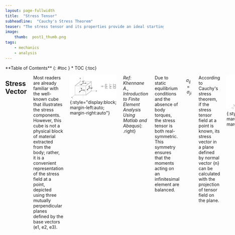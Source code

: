 ```yaml
---
layout: page-fullwidth
title:  "Stress Tensor"
subheadline:  "Cauchy's Stress Theorem"
teaser: "The stress tensor and its properties provide an ideal starting point for an engineering blog focused on solid mechanics. A solid understanding of this tensor facilitates comprehension of concepts such as coordinate transformation, principal stress, and yield criteria."
image:
    thumb:  post1_thumb.png
tags:
    - mechanics
    - analysis
---
```

<div class="row">
<div class="medium-4 medium-push-8 columns" markdown="1">
<div class="panel radius" markdown="1">
**Table of Contents**
{: #toc }
*  TOC
{:toc}
</div>
</div><!-- /.medium-4.columns -->

<div class="medium-8 medium-pull-4 columns" markdown="1">

<!-- MathJax -->
<script type="text/javascript"
	src="https://cdnjs.cloudflare.com/ajax/libs/mathjax/2.7.3/MathJax.js?config=TeX-AMS-MML_HTMLorMML">
</script>

Stress Vector
---------------------
Most readers are already familiar with the well-known cube that illustrates the stress components. However, this cube is not a physical block of material extracted from the body; rather, it is a convenient representation of the stress field at a point, depicted using three mutually perpendicular planes defined by the base vectors (e1, e2, e3).

![blog_post_images](/post_imgs/post1_img1.jpg){:style="display:block; margin-left:auto; margin-right:auto"}

*Ref: Khennane A., Introduction to Finite Element Analysis Using Matlab and Abaqus*{: .right}<br> 

Due to static equilibrium conditions and the absence of body torques, the stress tensor is both real-symmetric. This symmetry ensures that the moments acting on an infinitesimal element are balanced.

$$
\sigma_{ij} = \sigma_{ji}
$$

According to Cauchy's stress theorem, if the stress tensor field at a point is known, its stress vector in a plane defined by normal vector {n} can be calculated with the projection of tensor field on the plane.

![blog_post_images](/post_imgs/post1_img2.jpg){:style="display:block; margin-left:auto; margin-right:auto"}

*Ref: Khennane A., Introduction to Finite Element Analysis Using Matlab and Abaqus*{: .right}<br> 

The stress vector on a cross-section is referred to as the traction vector, {T}. It is defined as the force vector acting on a cross-section divided by the area. The traction vector generally has both normal and tangential components with respect to the plane; in other words, it is not necessarily aligned with the normal vector.

$$
\{T\} = [\sigma]^T \{n\} = [\sigma] \{n\}
$$

Principal Stress
---------------------
It is possible to select a plane where the traction vector is parallel to the surface normal, meaning that only normal stresses act on the plane. This condition is described by the following relationship:

$$
\{T\} = [\sigma] \{n\} = \lambda \{n\}
$$

This is an eigenvalue problem. Since the stress tensor is real and symmetric, it has real eigenvalues and orthogonal eigenvectors. To express the solution, two matrices can be defined:
+ \[V\]: a matrix whose columns are the eigenvectors
+ \[Λ\]: a diagonal matrix containing the eigenvalues

The eigenvectors indicate the principal directions, while the eigenvalues represent the principal stresses. In the principal basis, the stress tensor is diagonal and represents pure normal stresses without any shear components.

$$
[V] = \begin{bmatrix} \{v_1\} \\ \{v_2\} \\ \{v_3\} \end{bmatrix}, \quad
[\Lambda] = 
\begin{bmatrix}
\sigma_1 & 0 & 0 \\
0 & \sigma_2 & 0 \\
0 & 0 & \sigma_3
\end{bmatrix}
$$

Orthogonality of Eigenvectors
---------------------
It is worth emphasizing the orthogonality of the eigenvectors of real-symmetric matrices, as this property is fundamental to many other applications, such as modal analysis and mode superposition. In fact, finite element analysts frequently work with real-symmetric mass and stiffness matrices that exhibit the same behavior.

Consider two eigenvectors of the stress tensor:

$$
[\sigma] \{v_1\} = \lambda_1 \{v_1\} \\
[\sigma] \{v_2\} = \lambda_2 \{v_2\}
$$

Taking the dot product of the second eigenvector with the first equation:

$$
\{v_2\}^T [\sigma] \{v_1\} = \lambda_1 \{v_2\}^T \{v_1\}
$$

Since \[σ\] is symmetric:

$$
([\sigma] \{v_2\})^T \{v_1\} = \lambda_1 \{v_2\}^T \{v_1\}
$$

Substituting from the second eigenvalue equation:

$$
(\lambda_2 \{v_2\})^T \{v_1\} = \lambda_1 \{v_2\}^T \{v_1\}
$$

Since eigenvalues are distinct, the only solution is:

$$
\{v_2\}^T \{v_1\} = 0
$$

This shows that the two eigenvectors must be orthogonal. In matrix form, this orthogonality condition is written as:

$$
[V]^T [V] = [I]
$$

This also implies that the transpose of the orthogonal matrix is equal to its inverse:

$$
[V]^T = [V]^{-1}
$$

All eigenvalues and eigenvectors can be expressed simultaneously in the following matrix equation:

$$
[\sigma][V] = [V][\Lambda]
$$

Which also requires:

$$
[V]^T [\sigma] [V] = [\Lambda]
$$

This equation represents the transformation of the stress tensor into the eigenbasis (principal basis). Conversely, transforming back to the standard coordinate basis:

$$
[V] [\Lambda] [V]^T = [\sigma]
$$

Eigenvector matrix \[V\] acts as a transformation matrix from eigenbasis to standard coordinate basis, while its transpose performs the reverse transformation. This eigenbasis transformation is a special case of the more general coordinate basis transformation. Mode superposition is an application of this same concept to multidimensional dynamic systems.

Coordinate Transformation
---------------------
Let us assume that the standard basis vectors are {e1, e2, e3} and we want to express vectors and tensors in another coordinate system defined by {e1’, e2’, e3’}. The rotation matrix between these two bases is defined by using directional cosines between unit vectors as shown in \[Q\]. Alternatively, a sequence of rotations about yaw, pitch, and roll axes can also be used to define a general 3D rotation. Rotation matrices are orthogonal.

$$
[Q] = \begin{bmatrix}
\cos(e_1', e_1) & \cos(e_1', e_2) & \cos(e_1', e_3) \\
\cos(e_2', e_1) & \cos(e_2', e_2) & \cos(e_2', e_3) \\
\cos(e_3', e_1) & \cos(e_3', e_2) & \cos(e_3', e_3)
\end{bmatrix}
$$

In Cartesian coordinates, the standard basis \[E\] is simply the identity matrix:

$$
[E] = \begin{bmatrix}
1 & 0 & 0 \\
0 & 1 & 0 \\
0 & 0 & 1
\end{bmatrix}
$$

Unit vectors of transformed basis can be arranged in matrix form as:

$$
[E'] = \begin{bmatrix}
(e_1)'_x & (e_2)'_x & (e_3)'_x \\
(e_1)'_y & (e_2)'_y & (e_3)'_y \\
(e_1)'_z & (e_2)'_z & (e_3)'_z
\end{bmatrix}
$$

Transformation matrix can also be expressed using these unit vectors:

$$
[Q] = [E']^T = \begin{bmatrix}
(e_1)'_x & (e_1)'_y & (e_1)'_z \\
(e_2)'_x & (e_2)'_y & (e_2)'_z \\
(e_3)'_x & (e_3)'_y & (e_3)'_z
\end{bmatrix}
$$

Now, consider a vector {u} defined in the standard coordinate system. Its representation in the new coordinate system is:

$$
{u'} = [Q]{u} = [E']^T {u}
$$

The transformation of a second-order tensor, such as the stress tensor, into the new coordinate system is given by:

$$
[\sigma'] = [Q][\sigma][Q]^T = [E']^T [\sigma] [E']
$$

This is the same equation used during transformation into the eigenbasis.

Stress Invariants
---------------------
The characteristic equation of the tensor is used in the solution of eigenvalue problem.

$$
\sigma^3 - I_1 \sigma^2 + I_2 \sigma - I_3 = 0
$$

The invariants of the stress tensor in index notation are defined as follows:

$$
I_1 = \sigma_{ii}
$$

$$
I_2 = \frac{1}{2} \left( \sigma_{ii} \sigma_{jj} - \sigma_{ij} \sigma_{ji} \right)
$$

$$
I_3 = \text{det}([\sigma])
$$

Stress invariants are invariant under a change of coordinate basis. They can also be computed using the principal stresses:

$$
I_1 = \sigma_1 + \sigma_2 + \sigma_3
$$

$$
I_2 = \sigma_1 \sigma_2 + \sigma_2 \sigma_3 + \sigma_3 \sigma_1
$$

$$
I_3 = \sigma_1 \sigma_2 \sigma_3
$$

I1 is related to hydrostatic stress. A key property of I1 is:

$$
I_1 = \sigma_1 + \sigma_2 + \sigma_3 = \sigma_{11} + \sigma_{22} + \sigma_{33}
$$

On the other hand, I2 is associated with the deviatoric part of the stress tensor. The hydrostatic stress tensor represents a mean stress that tends to change the volume of the stressed body, while the stress deviator tensor contributes to the distortion (shearing) of the body.

Deviatoric Stress
---------------------
The deviatoric stress tensor is obtained by removing the mean hydrostatic stress from the stress tensor. It represents the pure shear behavior of a stress field.

$$
[S] = \begin{bmatrix}
\sigma_{11} & \sigma_{12} & \sigma_{13} \\
\sigma_{21} & \sigma_{22} & \sigma_{23} \\
\sigma_{31} & \sigma_{32} & \sigma_{33}
\end{bmatrix}
- \begin{bmatrix}
\frac{I_1}{3} & 0 & 0 \\
0 & \frac{I_1}{3} & 0 \\
0 & 0 & \frac{I_1}{3}
\end{bmatrix}
$$

The invariants of the deviatoric stress tensor \[S\] are:

$$
J_1 = 0
$$

$$
J_2 = \frac{1}{2} \left( s_{ij} s_{ji} \right)
$$

$$
J_3 = \text{det}([S])
$$

Von Misses Equivalent Stress
---------------------
J2 is particularly important because it is used in the definition of Von Misses equivalent stress, which is a scalar value of stress that can be computed from the stress tensor. The Von Mises Yield Criterion, also known as the J2 Yield Criterion, states that a material begins to yield when the von Mises stress reaches the material's yield strength. It is used to relate a general stress field to the material data obtained from uniaxial tensile tests.

The expression for J2 in terms of the standard stress components is:

$$
J_2 = \frac{1}{6} \left[ (\sigma_{11} - \sigma_{22})^2 + (\sigma_{22} - \sigma_{33})^2 + (\sigma_{11} - \sigma_{33})^2 \right] + \sigma_{12}^2 + \sigma_{23}^2 + \sigma_{13}^2
$$

In terms of the principal stresses, J2 can be written as:

$$
J_2 = \frac{1}{6} \left[ (\sigma_1 - \sigma_2)^2 + (\sigma_2 - \sigma_3)^2 + (\sigma_1 - \sigma_3)^2 \right]
$$

Finally, the von Misses Equivalent Stress is:

$$
\sigma_{VM} = \sqrt{3 J_2}
$$

Alternatively, in terms of the stress components:

$$
\sigma_{VM} = \sqrt{\frac{1}{2} \left[ (\sigma_{11} - \sigma_{22})^2 + (\sigma_{22} - \sigma_{33})^2 + (\sigma_{11} - \sigma_{33})^2 \right] + 3 \left( \sigma_{12}^2 + \sigma_{23}^2 + \sigma_{13}^2 \right)}
$$

In terms of the principal stresses:

$$
\sigma_{VM} = \sqrt{\frac{1}{2} \left[ (\sigma_1 - \sigma_2)^2 + (\sigma_2 - \sigma_3)^2 + (\sigma_1 - \sigma_3)^2 \right]}
$$

An important observation can be made by comparing the conditions of pure uniaxial tension and shear. For these conditions:

$$
\sigma_{VM_{\text{tension}}} = \sigma_{11}
$$

$$
\sigma_{VM_{\text{shear}}} = \sqrt{3} \sigma_{12}
$$

When the same magnitude of stress is applied in both conditions, the shear specimen will yield earlier. The ratio of the yield strengths of the material under these two load conditions is:

$$
\frac{F_{\text{tension}}}{F_{\text{shear}}} = \sqrt{3} = 0.577
$$

This indicates that a material can carry nearly half the shear load compared to the tension load before yielding. A comparison of material tests using different yield criteria is shown in the graph below.

![blog_post_images](/post_imgs/post1_img3.jpg){:style="display:block; margin-left:auto; margin-right:auto"}
*Ref: Dowling, N.E., Mechanical Behavior of Materials*{: .right}<br> 

Example Calculations
---------------------
Below is an example of a MATLAB/Octave code that performs the necessary calculations for Von Mises stress and the invariants of the stress tensor.

<details>
  <summary> <b>Code: Principal Stress, Directions and Invariants</b> </summary>
<pre><code>
clc
%define a stress tensor
S=[100 50 30; 50 150 40; 30 40 120]

%calculate principal stresses and directions
[V,L]=eig(S);
%sort eigenvalues
B=diag(L);
[C,I] = sort(B,'descend');
Prin_Stress=diag(C)
Prin_Direct=V(:,I)

%calculate I1
I1=sum(diag(L))

%Calculate J2
J2=1/6*((L(1,1)-L(2,2))^2+(L(2,2)-L(3,3))^2+(L(1,1)-L(3,3))^2)

%Calculate Von Misses Stress
Von_Miss_Stress=sqrt(3*J2)
</code></pre>
</details>
<br>

The output of the code would be:

![blog_post_images](/post_imgs/post1_img4.jpg){:style="display:block; margin-left:auto; margin-right:auto"}




